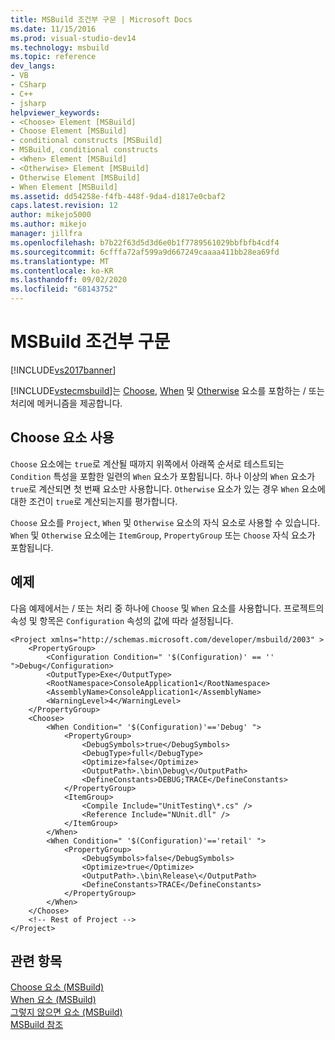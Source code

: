 ```yaml
---
title: MSBuild 조건부 구문 | Microsoft Docs
ms.date: 11/15/2016
ms.prod: visual-studio-dev14
ms.technology: msbuild
ms.topic: reference
dev_langs:
- VB
- CSharp
- C++
- jsharp
helpviewer_keywords:
- <Choose> Element [MSBuild]
- Choose Element [MSBuild]
- conditional constructs [MSBuild]
- MSBuild, conditional constructs
- <When> Element [MSBuild]
- <Otherwise> Element [MSBuild]
- Otherwise Element [MSBuild]
- When Element [MSBuild]
ms.assetid: dd54258e-f4fb-448f-9da4-d1817e0cbaf2
caps.latest.revision: 12
author: mikejo5000
ms.author: mikejo
manager: jillfra
ms.openlocfilehash: b7b22f63d5d3d6e0b1f7789561029bbfbfb4cdf4
ms.sourcegitcommit: 6cfffa72af599a9d667249caaaa411bb28ea69fd
ms.translationtype: MT
ms.contentlocale: ko-KR
ms.lasthandoff: 09/02/2020
ms.locfileid: "68143752"
---
```

# <a name="msbuild-conditional-constructs"></a>MSBuild 조건부 구문
[!INCLUDE[vs2017banner](../includes/vs2017banner.md)]

[!INCLUDE[vstecmsbuild](../includes/vstecmsbuild-md.md)]는 [Choose](../msbuild/choose-element-msbuild.md), [When](../msbuild/when-element-msbuild.md) 및 [Otherwise](../msbuild/otherwise-element-msbuild.md) 요소를 포함하는 / 또는 처리에 메커니즘을 제공합니다.  
  
## <a name="using-the-choose-element"></a>Choose 요소 사용  
 `Choose` 요소에는 `true`로 계산될 때까지 위쪽에서 아래쪽 순서로 테스트되는 `Condition` 특성을 포함한 일련의 `When` 요소가 포함됩니다. 하나 이상의 `When` 요소가 `true`로 계산되면 첫 번째 요소만 사용합니다. `Otherwise` 요소가 있는 경우 `When` 요소에 대한 조건이 `true`로 계산되는지를 평가합니다.  
  
 `Choose` 요소를 `Project`, `When` 및 `Otherwise` 요소의 자식 요소로 사용할 수 있습니다. `When` 및 `Otherwise` 요소에는 `ItemGroup`, `PropertyGroup` 또는 `Choose` 자식 요소가 포함됩니다.  
  
## <a name="example"></a>예제  
 다음 예제에서는 / 또는 처리 중 하나에 `Choose` 및 `When` 요소를 사용합니다. 프로젝트의 속성 및 항목은 `Configuration` 속성의 값에 따라 설정됩니다.  
  
```  
<Project xmlns="http://schemas.microsoft.com/developer/msbuild/2003" >  
    <PropertyGroup>  
        <Configuration Condition=" '$(Configuration)' == '' ">Debug</Configuration>  
        <OutputType>Exe</OutputType>  
        <RootNamespace>ConsoleApplication1</RootNamespace>  
        <AssemblyName>ConsoleApplication1</AssemblyName>  
        <WarningLevel>4</WarningLevel>  
    </PropertyGroup>  
    <Choose>  
        <When Condition=" '$(Configuration)'=='Debug' ">  
            <PropertyGroup>  
                <DebugSymbols>true</DebugSymbols>  
                <DebugType>full</DebugType>  
                <Optimize>false</Optimize>  
                <OutputPath>.\bin\Debug\</OutputPath>  
                <DefineConstants>DEBUG;TRACE</DefineConstants>  
            </PropertyGroup>  
            <ItemGroup>  
                <Compile Include="UnitTesting\*.cs" />  
                <Reference Include="NUnit.dll" />  
            </ItemGroup>  
        </When>  
        <When Condition=" '$(Configuration)'=='retail' ">  
            <PropertyGroup>  
                <DebugSymbols>false</DebugSymbols>  
                <Optimize>true</Optimize>  
                <OutputPath>.\bin\Release\</OutputPath>  
                <DefineConstants>TRACE</DefineConstants>  
            </PropertyGroup>  
        </When>  
    </Choose>  
    <!-- Rest of Project -->  
</Project>  
```  
  
## <a name="see-also"></a>관련 항목  
 [Choose 요소 (MSBuild)](../msbuild/choose-element-msbuild.md)   
 [When 요소 (MSBuild)](../msbuild/when-element-msbuild.md)   
 [그렇지 않으면 요소 (MSBuild)](../msbuild/otherwise-element-msbuild.md)   
 [MSBuild 참조](../msbuild/msbuild-reference.md)
